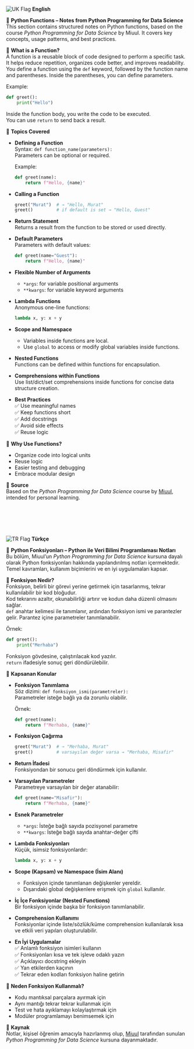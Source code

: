 <img src="https://cdn-icons-png.flaticon.com/24/197/197374.png" alt="UK Flag"> <strong>English</strong>

🧠 **Python Functions – Notes from Python Programming for Data Science**  
This section contains structured notes on Python functions, based on the course *Python Programming for Data Science* by Miuul. It covers key concepts, usage patterns, and best practices.

📌 **What is a Function?**  
A function is a reusable block of code designed to perform a specific task. It helps reduce repetition, organizes code better, and improves readability.  
You define a function using the `def` keyword, followed by the function name and parentheses. Inside the parentheses, you can define parameters.

Example:  
```python
def greet():
    print("Hello")
```

Inside the function body, you write the code to be executed.  
You can use `return` to send back a result.

🧱 **Topics Covered**

- **Defining a Function**  
  Syntax: `def function_name(parameters):`  
  Parameters can be optional or required.

  Example:  
  ```python
  def greet(name):
      return f"Hello, {name}"
  ```

- **Calling a Function**  
  ```python
  greet("Murat")  # → "Hello, Murat"
  greet()         # if default is set → "Hello, Guest"
  ```

- **Return Statement**  
  Returns a result from the function to be stored or used directly.

- **Default Parameters**  
  Parameters with default values:
  ```python
  def greet(name="Guest"):
      return f"Hello, {name}"
  ```

- **Flexible Number of Arguments**  
  - `*args`: for variable positional arguments  
  - `**kwargs`: for variable keyword arguments

- **Lambda Functions**  
  Anonymous one-line functions:  
  ```python
  lambda x, y: x + y
  ```

- **Scope and Namespace**  
  - Variables inside functions are local.  
  - Use `global` to access or modify global variables inside functions.

- **Nested Functions**  
  Functions can be defined within functions for encapsulation.

- **Comprehensions within Functions**  
  Use list/dict/set comprehensions inside functions for concise data structure creation.

- **Best Practices**  
  ✅ Use meaningful names  
  ✅ Keep functions short  
  ✅ Add docstrings  
  ✅ Avoid side effects  
  ✅ Reuse logic

🎯 **Why Use Functions?**  
- Organize code into logical units  
- Reuse logic  
- Easier testing and debugging  
- Embrace modular design

📌 **Source**  
Based on the *Python Programming for Data Science* course by [Miuul](https://miuul.com), intended for personal learning.




<br><br><br><br>

<img src="https://cdn-icons-png.flaticon.com/24/197/197510.png" alt="TR Flag"> <strong>Türkçe</strong>

🧠 **Python Fonksiyonları – Python ile Veri Bilimi Programlaması Notları**  
Bu bölüm, Miuul’un *Python Programming for Data Science* kursuna dayalı olarak Python fonksiyonları hakkında yapılandırılmış notları içermektedir. Temel kavramları, kullanım biçimlerini ve en iyi uygulamaları kapsar.

📌 **Fonksiyon Nedir?**  
Fonksiyon, belirli bir görevi yerine getirmek için tasarlanmış, tekrar kullanılabilir bir kod bloğudur.  
Kod tekrarını azaltır, okunabilirliği artırır ve kodun daha düzenli olmasını sağlar.  
`def` anahtar kelimesi ile tanımlanır, ardından fonksiyon ismi ve parantezler gelir. Parantez içine parametreler tanımlanabilir.

Örnek:  
```python
def greet():
    print("Merhaba")
```

Fonksiyon gövdesine, çalıştırılacak kod yazılır.  
`return` ifadesiyle sonuç geri döndürülebilir.

🧱 **Kapsanan Konular**

- **Fonksiyon Tanımlama**  
  Söz dizimi: `def fonksiyon_ismi(parametreler):`  
  Parametreler isteğe bağlı ya da zorunlu olabilir.

  Örnek:  
  ```python
  def greet(name):
      return f"Merhaba, {name}"
  ```

- **Fonksiyon Çağırma**  
  ```python
  greet("Murat")  # → "Merhaba, Murat"
  greet()         # varsayılan değer varsa → "Merhaba, Misafir"
  ```

- **Return İfadesi**  
  Fonksiyondan bir sonucu geri döndürmek için kullanılır.

- **Varsayılan Parametreler**  
  Parametreye varsayılan bir değer atanabilir:
  ```python
  def greet(name="Misafir"):
      return f"Merhaba, {name}"
  ```

- **Esnek Parametreler**  
  - `*args`: İsteğe bağlı sayıda pozisyonel parametre  
  - `**kwargs`: İsteğe bağlı sayıda anahtar-değer çifti

- **Lambda Fonksiyonları**  
  Küçük, isimsiz fonksiyonlardır:  
  ```python
  lambda x, y: x + y
  ```

- **Scope (Kapsam) ve Namespace (İsim Alanı)**  
  - Fonksiyon içinde tanımlanan değişkenler yereldir.  
  - Dışarıdaki global değişkenlere erişmek için `global` kullanılır.

- **İç İçe Fonksiyonlar (Nested Functions)**  
  Bir fonksiyon içinde başka bir fonksiyon tanımlanabilir.

- **Comprehension Kullanımı**  
  Fonksiyonlar içinde liste/sözlük/küme comprehension kullanılarak kısa ve etkili veri yapıları oluşturulabilir.

- **En İyi Uygulamalar**  
  ✅ Anlamlı fonksiyon isimleri kullanın  
  ✅ Fonksiyonları kısa ve tek işleve odaklı yazın  
  ✅ Açıklayıcı docstring ekleyin  
  ✅ Yan etkilerden kaçının  
  ✅ Tekrar eden kodları fonksiyon haline getirin

🎯 **Neden Fonksiyon Kullanmalı?**  
- Kodu mantıksal parçalara ayırmak için  
- Aynı mantığı tekrar tekrar kullanmak için  
- Test ve hata ayıklamayı kolaylaştırmak için  
- Modüler programlamayı benimsemek için

📌 **Kaynak**  
Notlar, kişisel öğrenim amacıyla hazırlanmış olup, [Miuul](https://miuul.com) tarafından sunulan *Python Programming for Data Science* kursuna dayanmaktadır.

